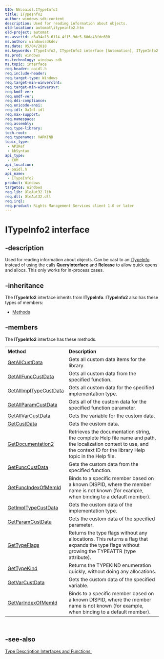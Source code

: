 ```yaml
---
UID: NN:oaidl.ITypeInfo2
title: ITypeInfo2
author: windows-sdk-content
description: Used for reading information about objects.
old-location: automat\itypeinfo2.htm
old-project: automat
ms.assetid: d3a34a13-6114-4f15-9de5-60da43fde600
ms.author: windowssdkdev
ms.date: 05/04/2018
ms.keywords: ITypeInfo2, ITypeInfo2 interface [Automation], ITypeInfo2 interface [Automation],described, _oa96_ITypeInfo2_Interface, automat.itypeinfo2, oaidl/ITypeInfo2
ms.prod: windows
ms.technology: windows-sdk
ms.topic: interface
req.header: oaidl.h
req.include-header: 
req.target-type: Windows
req.target-min-winverclnt: 
req.target-min-winversvr: 
req.kmdf-ver: 
req.umdf-ver: 
req.ddi-compliance: 
req.unicode-ansi: 
req.idl: OaIdl.idl
req.max-support: 
req.namespace: 
req.assembly: 
req.type-library: 
tech.root: 
req.typenames: VARKIND
topic_type:
 - APIRef
 - kbSyntax
api_type:
 - COM
api_location:
 - oaidl.h
api_name:
 - ITypeInfo2
product: Windows
targetos: Windows
req.lib: OleAut32.lib
req.dll: OleAut32.dll
req.irql: 
req.product: Rights Management Services client 1.0 or later
---
```


# ITypeInfo2 interface


## -description


Used for reading information about objects. Can be cast to an <a href="https://msdn.microsoft.com/f3356463-3373-4279-bae1-953378aa2680">ITypeInfo</a> instead of using the calls <b>QueryInterface</b> and <b>Release</b> to allow quick opens and allocs. This only works for in-process cases.


## -inheritance

The <b xmlns:loc="http://microsoft.com/wdcml/l10n">ITypeInfo2</b> interface inherits from <b>ITypeInfo</b>. <b>ITypeInfo2</b> also has these types of members:
<ul>
<li><a href="https://docs.microsoft.com/">Methods</a></li>
</ul>

## -members

The <b>ITypeInfo2</b> interface has these methods.
<table class="members" id="memberListMethods">
<tr>
<th align="left" width="37%">Method</th>
<th align="left" width="63%">Description</th>
</tr>
<tr data="declared;">
<td align="left" width="37%">
<a href="https://msdn.microsoft.com/ba91134e-0d0a-4f33-a527-700f83344055">GetAllCustData</a>
</td>
<td align="left" width="63%">
Gets all custom data items for the library.

</td>
</tr>
<tr data="declared;">
<td align="left" width="37%">
<a href="https://msdn.microsoft.com/65ea243f-fe13-4443-80e9-4b19cf0cb8c8">GetAllFuncCustData</a>
</td>
<td align="left" width="63%">
Gets all custom data from the specified function.

</td>
</tr>
<tr data="declared;">
<td align="left" width="37%">
<a href="https://msdn.microsoft.com/021849d8-ec61-4f35-8302-caa8338a8758">GetAllImplTypeCustData</a>
</td>
<td align="left" width="63%">
Gets all custom data for the specified implementation type.

</td>
</tr>
<tr data="declared;">
<td align="left" width="37%">
<a href="https://msdn.microsoft.com/cb5ab67e-b5ff-40fd-a25f-d8dfb1e2c636">GetAllParamCustData</a>
</td>
<td align="left" width="63%">
Gets all of the custom data for the specified function parameter.

</td>
</tr>
<tr data="declared;">
<td align="left" width="37%">
<a href="https://msdn.microsoft.com/d123b63e-8393-4c76-914e-87aa399aae1c">GetAllVarCustData</a>
</td>
<td align="left" width="63%">
Gets the variable for the custom data.

</td>
</tr>
<tr data="declared;">
<td align="left" width="37%">
<a href="https://msdn.microsoft.com/0c80a357-0967-413f-a211-c3bae8700b36">GetCustData</a>
</td>
<td align="left" width="63%">
Gets the custom data.

</td>
</tr>
<tr data="declared;">
<td align="left" width="37%">
<a href="https://msdn.microsoft.com/9f81cb34-5f4e-4637-9776-e7c5353349b7">GetDocumentation2</a>
</td>
<td align="left" width="63%">
Retrieves the documentation string, the complete Help file name and path, the localization context to use, and the context ID for the library Help topic in the Help file.

</td>
</tr>
<tr data="declared;">
<td align="left" width="37%">
<a href="https://msdn.microsoft.com/d3a7b13f-6296-45ee-9697-4d52b5965c4b">GetFuncCustData</a>
</td>
<td align="left" width="63%">
Gets the custom data from the specified function.

</td>
</tr>
<tr data="declared;">
<td align="left" width="37%">
<a href="https://msdn.microsoft.com/dad5fd34-9322-46aa-9ae3-d5ff9d1639b1">GetFuncIndexOfMemId</a>
</td>
<td align="left" width="63%">
Binds to a specific member based on a known DISPID, where the member name is not known (for example, when binding to a default member).

</td>
</tr>
<tr data="declared;">
<td align="left" width="37%">
<a href="https://msdn.microsoft.com/1cb30f35-8ef0-482a-bd1f-83445c97fb1f">GetImplTypeCustData</a>
</td>
<td align="left" width="63%">
Gets the custom data of the implementation type.

</td>
</tr>
<tr data="declared;">
<td align="left" width="37%">
<a href="https://msdn.microsoft.com/9342c364-58bb-47fa-b2c0-aae7df1ccdb5">GetParamCustData</a>
</td>
<td align="left" width="63%">
Gets the custom data of the specified parameter.

</td>
</tr>
<tr data="declared;">
<td align="left" width="37%">
<a href="https://msdn.microsoft.com/a240caf6-f7a2-41c4-9950-f0d2df1f3e2d">GetTypeFlags</a>
</td>
<td align="left" width="63%">
Returns the type flags without any allocations. This returns a flag that expands the type flags without growing the TYPEATTR (type attribute).

</td>
</tr>
<tr data="declared;">
<td align="left" width="37%">
<a href="https://msdn.microsoft.com/2ad42274-1952-44b4-ac11-93eacc10a9a9">GetTypeKind</a>
</td>
<td align="left" width="63%">
Returns the TYPEKIND enumeration quickly, without doing any allocations.

</td>
</tr>
<tr data="declared;">
<td align="left" width="37%">
<a href="https://msdn.microsoft.com/fe033b80-427d-48d1-99c8-4aba8909897e">GetVarCustData</a>
</td>
<td align="left" width="63%">
Gets the custom data of the specified variable.

</td>
</tr>
<tr data="declared;">
<td align="left" width="37%">
<a href="https://msdn.microsoft.com/6b97ddbf-bcb3-4e39-a355-40c1fd4e8c6a">GetVarIndexOfMemId</a>
</td>
<td align="left" width="63%">
Binds to a specific member based on a known DISPID, where the member name is not known (for example, when binding to a default member).

</td>
</tr>
</table> 


## -see-also




<a href="https://msdn.microsoft.com/en-us/library/windows/desktop/ms221442(v=vs.85).aspx">Type Description Interfaces and Functions </a>
 

 

